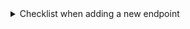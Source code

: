 <!-- Describe your pull request here.-->


<details>
<summary>Checklist when adding a new endpoint</summary>


<!-- Once you create the PR, check off all the steps below that you have completed.
If any of these steps are not relevant or you have not completed, leave them unchecked.-->

- [ ] Added new endpoint to the `README.md`
- [ ] Ensured that my endpoint name does not repeat the name of the client. Wrong: `client.users.get_user()`, Correct: `client.users.get()`
- [ ] Typed the returned JSON using TypedDicts in `berserk/types/`, [example](https://github.com/lichess-org/berserk/blob/master/berserk/types/team.py#L32)
- [ ] Written tests for GET endpoints not requiring authentification. [Documentation](https://github.com/lichess-org/berserk/blob/master/CONTRIBUTING.rst#using-pytest-recording--vcrpy), [example](https://github.com/lichess-org/berserk/blob/master/tests/clients/test_teams.py#L11)
- [ ] Added the endpoint and your name to `CHANGELOG.md` in the `To be released` section (to be created if necessary)
</details>
